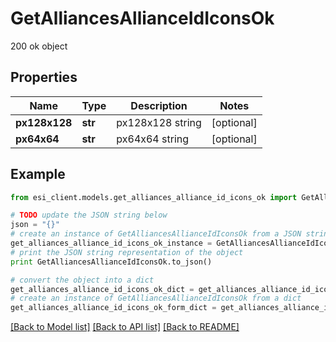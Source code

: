 # GetAlliancesAllianceIdIconsOk

200 ok object

## Properties

Name | Type | Description | Notes
------------ | ------------- | ------------- | -------------
**px128x128** | **str** | px128x128 string | [optional] 
**px64x64** | **str** | px64x64 string | [optional] 

## Example

```python
from esi_client.models.get_alliances_alliance_id_icons_ok import GetAlliancesAllianceIdIconsOk

# TODO update the JSON string below
json = "{}"
# create an instance of GetAlliancesAllianceIdIconsOk from a JSON string
get_alliances_alliance_id_icons_ok_instance = GetAlliancesAllianceIdIconsOk.from_json(json)
# print the JSON string representation of the object
print GetAlliancesAllianceIdIconsOk.to_json()

# convert the object into a dict
get_alliances_alliance_id_icons_ok_dict = get_alliances_alliance_id_icons_ok_instance.to_dict()
# create an instance of GetAlliancesAllianceIdIconsOk from a dict
get_alliances_alliance_id_icons_ok_form_dict = get_alliances_alliance_id_icons_ok.from_dict(get_alliances_alliance_id_icons_ok_dict)
```
[[Back to Model list]](../README.md#documentation-for-models) [[Back to API list]](../README.md#documentation-for-api-endpoints) [[Back to README]](../README.md)


